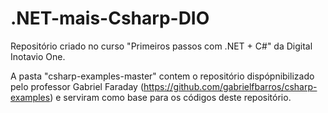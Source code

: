 # .NET-mais-Csharp-DIO

Repositório criado no curso "Primeiros passos com .NET + C#" da Digital Inotavio One.

A pasta "csharp-examples-master" contem o repositório dispópnibilizado pelo professor Gabriel Faraday (https://github.com/gabrielfbarros/csharp-examples) e serviram como base
para os códigos deste repositório.
